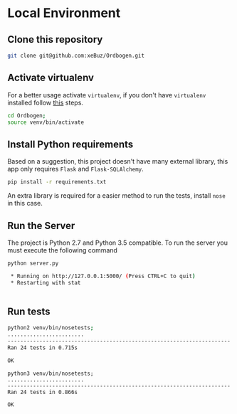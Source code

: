 # Local Environment

## Clone this repository

```bash
git clone git@github.com:xeBuz/Ordbogen.git
```

## Activate virtualenv

For a better usage activate `virtualenv`, if you don't have `virtualenv` installed follow [this](http://virtualenv.readthedocs.org/en/latest/installation.html) steps.

```bash
cd Ordbogen;
source venv/bin/activate
```

## Install Python requirements

Based on a suggestion, this project doesn't have many external library, this app only requires `Flask` and `Flask-SQLAlchemy`.

```bash
pip install -r requirements.txt
```

An extra library is required for a easier method to run the tests, install `nose` in this case.

## Run the Server

The project is Python 2.7 and Python 3.5 compatible. To run the server you must execute the following command


```bash
python server.py

 * Running on http://127.0.0.1:5000/ (Press CTRL+C to quit)
 * Restarting with stat
 
```


## Run tests

```bash
python2 venv/bin/nosetests;
........................
----------------------------------------------------------------------
Ran 24 tests in 0.715s

OK
```

```
python3 venv/bin/nosetests;
........................
----------------------------------------------------------------------
Ran 24 tests in 0.866s

OK
```

